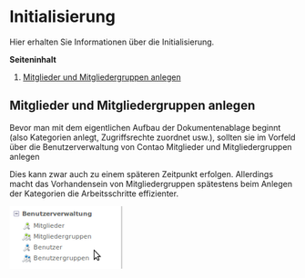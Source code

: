 # Initialisierung

Hier erhalten Sie Informationen über die Initialisierung.

**Seiteninhalt**
<!-- toc -->
1. [Mitglieder und Mitgliedergruppen anlegen](#mitglieder-und-mitgliederdruppen-anlegen)


## Mitglieder und Mitgliedergruppen anlegen

Bevor man mit dem eigentlichen Aufbau der Dokumentenablage beginnt (also Kategorien anlegt, Zugriffsrechte zuordnet usw.), sollten sie im Vorfeld über die Benutzerverwaltung von Contao Mitglieder und Mitgliedergruppen anlegen

Dies kann zwar auch zu einem späteren Zeitpunkt erfolgen. Allerdings macht das Vorhandensein von Mitgliedergruppen spätestens beim Anlegen der Kategorien die Arbeitsschritte effizienter. 

![Screenshot Benutzerverwaltung](screenshot_user_management.png)

